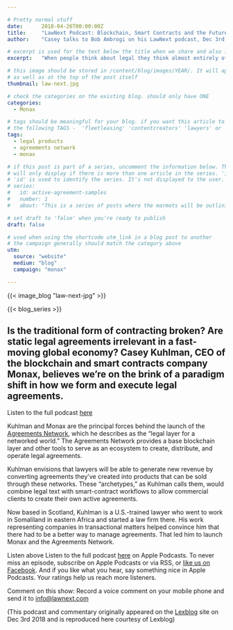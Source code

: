 ```yaml
---

# Pretty normal stuff
date:      2018-04-26T00:00:00Z
title:     "LawNext Podcast: Blockchain, Smart Contracts and the Future of Law, with Casey Kuhlman of Monax"
author:    "Casey talks to Bob Ambrogi on his LawNext podcast, Dec 3rd 2018"

# excerpt is used for the text below the title when we share and also is the summary of the post on https://monax.io/blog
excerpt:   "When people think about legal they think almost entirely of the provision of bespoke services. Yet the world is changing, and legal needs to keep up."

# this image should be stored in /content/blog/images/YEAR/. It will appear as a thumbnail on any listings,
# as well as at the top of the post itself
thumbnail: law-next.jpg

# check the categories on the existing blog. should only have ONE
categories:
  - Monax

# tags should be meaningful for your blog. if you want this article to show on a 'use case' page, you can use
# the following TAGS -  'fleetleasing' 'contentcreators' 'lawyers' or 'corporate'
tags:
  - legal products
  - agreements network
  - monax

# if this post is part of a series, uncomment the information below. The 'article series' box
# will only display if there is more than one article in the series. 'id', 'number' and 'about' all must be present.
# 'id' is used to identify the series. It's not displayed to the user.
# series:
#   id: active-agreement-samples
#   number: 1
#   about: "This is a series of posts where the marmots will be outlining how the Monax Platform and the Agreements Network can be used in harmony to create the legal products of the future."

# set draft to 'false' when you're ready to publish
draft: false

# used when using the shortcode utm_link in a blog post to another
# the campaign generally should match the category above
utm:
  source: "website"
  medium: "blog"
  campaign: "monax"

---
```


<!-- In general the filename below should match thumbnail category above -->
{{< image_blog "law-next-jpg" >}}

<!-- if this article is part of a series, related articles will automatically appear here -->
{{< blog_series >}}

<!-- Content markdown here - first title on page is auto generated from title in frontmatter -->


## Is the traditional form of contracting broken? Are static legal agreements irrelevant in a fast-moving global economy? Casey Kuhlman, CEO of the blockchain and smart contracts company Monax, believes we’re on the brink of a paradigm shift in how we form and execute legal agreements.

Listen to the full podcast [here](https://itunes.apple.com/us/podcast/episode-7-jeff-pfeifer-lexisnexis-on-data-driven-lawyering/id1408859036?i=1000418402599&mt=2)

Kuhlman and Monax are the principal forces behind the launch of the [Agreements Network](www.agreements.network), which he describes as the “legal layer for a networked world.” The Agreements Network provides a base blockchain layer and other tools to serve as an ecosystem to create, distribute, and operate legal agreements.

Kuhlman envisions that lawyers will be able to generate new revenue by converting agreements they’ve created into products that can be sold through these networks. These “archetypes,” as Kuhlman calls them, would combine legal text with smart-contract workflows to allow commercial clients to create their own active agreements.

Now based in Scotland, Kuhlman is a U.S.-trained lawyer who went to work in Somaliland in eastern Africa and started a law firm there. His work representing companies in transactional matters helped convince him that there had to be a better way to manage agreements. That led him to launch Monax and the Agreements Network.

Listen above
Listen to the full podcast [here](https://itunes.apple.com/us/podcast/episode-7-jeff-pfeifer-lexisnexis-on-data-driven-lawyering/id1408859036?i=1000418402599&mt=2) on Apple Podcasts. To never miss an episode, subscribe on Apple Podcasts or via RSS, or [like us on Facebook](https://www.facebook.com/LawNext/). And if you like what you hear, say something nice in Apple Podcasts. Your ratings help us reach more listeners.

Comment on this show: Record a voice comment on your mobile phone and send it to info@lawnext.com

(This podcast and commentary originally appeared on the [Lexblog](www.lexblog.com) site on Dec 3rd 2018 and is reproduced here courtesy of Lexblog)
<!-- IF NEEDED use the below. Unsplash is recommended for images that have the right licensing. This should be at the end of the post -->

